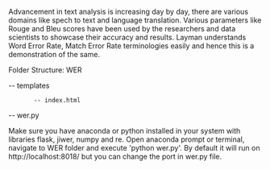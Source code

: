 Advancement in text analysis is increasing day by day, there are various domains like spech to text and language translation. Various parameters like Rouge and Bleu scores have been used by the researchers and data scientists to showcase their accuracy and results.
Layman understands Word Error Rate, Match Error Rate terminologies easily and hence this is a demonstration of the same.

Folder Structure:
WER

   -- templates
   
           -- index.html
           
   -- wer.py

Make sure you have anaconda or python installed in your system with libraries flask, jiwer, numpy and re. Open anaconda prompt or terminal, navigate to WER folder and execute 'python wer.py'. By default it will run on http://localhost:8018/ but you can change the port in wer.py file.
